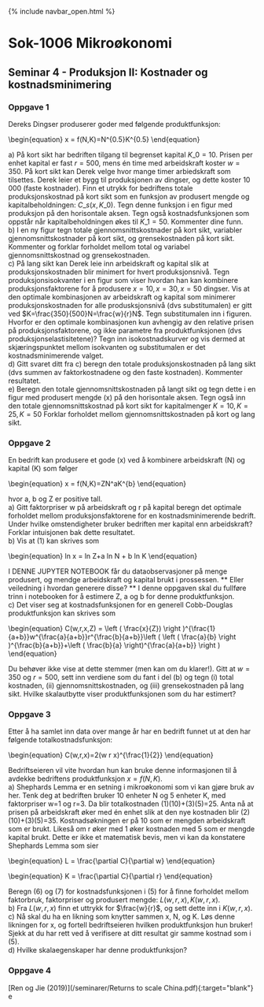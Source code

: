 {% include navbar_open.html %}
# Sok-1006 Mikroøkonomi   

## Seminar 4 - Produksjon II: Kostnader og kostnadsminimering   

   

### Oppgave 1   

Dereks Dingser produserer goder med følgende produktfunksjon:


\begin{equation}
    x = f(N,K)=N^{0.5}K^{0.5}
\end{equation}

a) På kort sikt har bedriften tilgang til begrenset kapital $K\_0=10$. Prisen per enhet kapital er fast $r=500$, mens én time med arbeidskraft koster $w=350$. På kort sikt kan Derek velge hvor mange timer arbiedskraft som tilsettes. Derek leier et bygg til produksjonen av dingser, og dette koster 10 000 (faste kostnader). Finn et utrykk for bedriftens totale produksjonskostnad på kort sikt som en funksjon av produsert mengde og kapitalbeholdningen: $C\_s(x, K\_0)$. Tegn denne funksjon i en figur med produksjon på den horisontale aksen. Tegn også kostnadsfunksjonen som oppstår når kapitalbeholdningen økes til $K\_1=50$. Kommenter dine funn.   
b) I en ny figur tegn totale gjennomsnittskostnader på kort sikt, variabler gjennomsnittskostnader på kort sikt, og grensekostnaden på kort sikt. Kommenter og forklar forholdet mellom  total og variabel gjennomsnittskostnad og grensekostnaden.   
c) På lang sikt kan Derek leie inn arbeidskraft og kapital slik at produksjonskostnaden blir minimert for hvert produksjonsnivå. Tegn produksjonsisokvanter i en figur som viser hvordan han kan kombinere produksjonsfaktorene for å produsere $x=10, x=30, x=50$ dingser. Vis at den optimale kombinasjonen av arbeidskraft og kapital som minimerer produksjonskostnaden for alle produsksjonsnivå (dvs substitumalen) er gitt ved $K=\frac{350}{500}N=\frac{w}{r}N$. Tegn substitumalen inn i figuren. Hvorfor er den optimale kombinasjonen kun avhengig av den relative prisen på produksjonsfaktorene, og ikke parametre fra produktfunksjonen (dvs produksjonselastisitetene)? Tegn inn isokostnadskurver og vis dermed at skjæringspunktet mellom isokvanten og substitumalen er det kostnadsminimerende valget.   
d) Gitt svaret ditt fra c) beregn den totale produksjonskostnaden på lang sikt (dvs summen av faktorkostnadene og den faste kostnaden). Kommenter resultatet.   
e) Beregn den totale gjennomsnittskostnaden på langt sikt og tegn dette i en figur med produsert mengde (x) på den horisontale aksen. Tegn også inn den totale gjennomsnittskostnad på kort sikt for kapitalmenger $K=10, K=25, K=50$ Forklar forholdet mellom gjennomsnittskostnaden på kort og lang sikt.   




### Oppgave 2   

En bedrift kan produsere et gode (x) ved å kombinere arbeidskraft (N) og kapital (K) som følger


\begin{equation}
   x = f(N,K)=ZN^aK^{b}
\end{equation}

hvor a, b og Z er positive tall.   
a) Gitt faktorpriser w på arbeidskraft og r på kapital beregn det optimale forholdet mellom produksjonsfaktorene for en kostnadsminimerende bedrift. Under hvilke omstendigheter bruker bedriften mer kapital enn arbeidskraft? Forklar intuisjonen bak dette resultatet.    
b) Vis at (1) kan skrives som 


\begin{equation}
  ln x = ln Z+a ln N + b ln K
\end{equation}


I DENNE JUPYTER NOTEBOOK får du dataobservasjoner på menge produsert, og mendge arbeidskraft og kapital brukt i prossessen. ** Eller veiledning i hvordan generere disse? ** I denne oppgaven skal du fullføre trinn i notebooken for å estimere Z, a og b for denne produktfunksjon.    
c) Det viser seg at kostnadsfunksjonen for en generell Cobb-Douglas produktfunksjon kan skrives som 


\begin{equation}
   C(w,r,x,Z) = \left ( \frac{x}{Z}) \right )^{\frac{1}{a+b}}w^{\frac{a}{a+b}}r^{\frac{b}{a+b}}\left ( \left ( \frac{a}{b} \right )^{\frac{b}{a+b}}+\left ( \frac{b}{a} \right)^{\frac{a}{a+b}} \right )
\end{equation}

Du behøver ikke vise at dette stemmer (men kan om du klarer!). Gitt at $w=350$ og $r=500$, sett inn verdiene som du fant i del (b) og tegn (i) total kostnaden, (ii) gjennomsnittskostnaden, og (iii) grensekostnaden på lang sikt. Hvilke skalautbytte viser produktfunksjonen som du har estimert?   


### Oppgave 3   

Etter å ha samlet inn data over mange år har en bedrift funnet ut at den har følgende totalkostnadsfunksjon:


\begin{equation}
   C(w,r,x)=2(w r x)^{\frac{1}{2}}
\end{equation}

Bedriftseieren vil vite hvordan hun kan bruke denne informasjonen til å avdekke bedriftens produktfunksjon $x=f(N,K)$.    
a) Shephards Lemma er en setning i mikroøkonomi som vi kan gjøre bruk av her. Tenk deg at bedriften bruker 10 enheter N og 5 enheter K, med faktorpriser w=1 og r=3. Da blir totalkostnaden (1)(10)+(3)(5)=25. Anta nå at prisen på arbeidskraft øker med én enhet slik at den nye kostnaden blir (2)(10)+(3)(5)=35. Kostnadsøkningen er på 10 som er mengden arbeidskraft som er brukt. Likeså om r øker med 1 øker kostnaden med 5 som er mengde kapital brukt. Dette er ikke et matematisk bevis, men vi kan da konstatere Shephards Lemma som sier


\begin{equation}
   L = \frac{\partial C}{\partial w}
\end{equation}

\begin{equation}
   K = \frac{\partial C}{\partial r}
\end{equation}

Beregn (6) og (7) for kostnadsfunksjonen i (5) for å finne forholdet mellom faktorbruk, faktorpriser og produsert mengde: $L(w, r, x), K(w, r, x)$.   
b) Fra $L(w, r, x)$ finn et uttrykk for $\frac{w}{r}$, og sett dette inn i $K(w, r, x)$.   
c) Nå skal du ha en likning som knytter sammen x, N, og K. Løs denne likningen for x, og fortell bedriftseieren hvilken produktfunksjon hun bruker! Sjekk at du har rett ved å verifisere at ditt resultat gir samme kostnad som i (5).     
d) Hvilke skalaegenskaper har denne produktfunksjon?   




### Oppgave 4   

[Ren og Jie (2019)](/seminarer/Returns to scale China.pdf){:target="blank"} e


